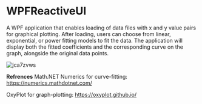 # WPFReactiveUI
A WPF application that enables loading of data files with x and y value pairs for graphical plotting. After loading, users can choose from linear, exponential, or power fitting models to fit the data. The application will display both the fitted coefficients and the corresponding curve on the graph, alongside the original data points.

![jca7zvws](https://github.com/farhadm-dev/WPFReactiveUI/assets/170627616/b898a787-cb61-4f4d-9966-293c25924792)


**Refrences**
Math.NET Numerics for curve-fitting: https://numerics.mathdotnet.com/

OxyPlot for graph-plotting: https://oxyplot.github.io/
